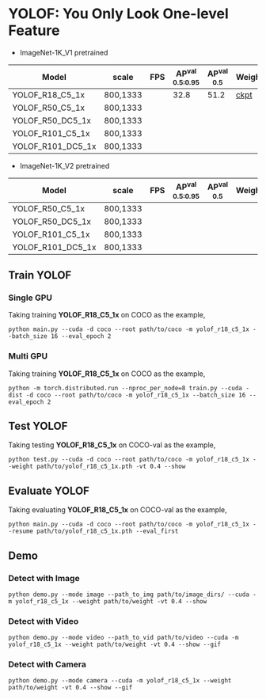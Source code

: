 # YOLOF: You Only Look One-level Feature

- ImageNet-1K_V1 pretrained

| Model             |  scale     |  FPS  | AP<sup>val<br>0.5:0.95 | AP<sup>val<br>0.5 | Weight | Logs  |
| ----------------- | ---------- | ----- | ---------------------- |  ---------------  | ------ | ----- |
| YOLOF_R18_C5_1x   |  800,1333  |       |          32.8          |       51.2        | [ckpt](https://github.com/yjh0410/ODLab/releases/download/detection_weights/yolof_r18_c5_1x_coco.pth) | [log](https://github.com/yjh0410/ODLab/releases/download/detection_weights/YOLOF-R18-C5-1x.txt) |
| YOLOF_R50_C5_1x   |  800,1333  |       |                        |                   |  |  |
| YOLOF_R50_DC5_1x  |  800,1333  |       |                        |                   |  |  |
| YOLOF_R101_C5_1x  |  800,1333  |       |                        |                   |  |  |
| YOLOF_R101_DC5_1x |  800,1333  |       |                        |                   |  |  |

- ImageNet-1K_V2 pretrained

| Model             |  scale     |  FPS  | AP<sup>val<br>0.5:0.95 | AP<sup>val<br>0.5 | Weight | Logs  |
| ----------------- | ---------- | ----- | ---------------------- |  ---------------  | ------ | ----- |
| YOLOF_R50_C5_1x   |  800,1333  |       |                        |                   |  |  |
| YOLOF_R50_DC5_1x  |  800,1333  |       |                        |                   |  |  |
| YOLOF_R101_C5_1x  |  800,1333  |       |                        |                   |  |  |
| YOLOF_R101_DC5_1x |  800,1333  |       |                        |                   |  |  |

## Train YOLOF
### Single GPU
Taking training **YOLOF_R18_C5_1x** on COCO as the example,
```Shell
python main.py --cuda -d coco --root path/to/coco -m yolof_r18_c5_1x --batch_size 16 --eval_epoch 2
```

### Multi GPU
Taking training **YOLOF_R18_C5_1x** on COCO as the example,
```Shell
python -m torch.distributed.run --nproc_per_node=8 train.py --cuda -dist -d coco --root path/to/coco -m yolof_r18_c5_1x --batch_size 16 --eval_epoch 2 
```

## Test YOLOF
Taking testing **YOLOF_R18_C5_1x** on COCO-val as the example,
```Shell
python test.py --cuda -d coco --root path/to/coco -m yolof_r18_c5_1x --weight path/to/yolof_r18_c5_1x.pth -vt 0.4 --show 
```

## Evaluate YOLOF
Taking evaluating **YOLOF_R18_C5_1x** on COCO-val as the example,
```Shell
python main.py --cuda -d coco --root path/to/coco -m yolof_r18_c5_1x --resume path/to/yolof_r18_c5_1x.pth --eval_first
```

## Demo
### Detect with Image
```Shell
python demo.py --mode image --path_to_img path/to/image_dirs/ --cuda -m yolof_r18_c5_1x --weight path/to/weight -vt 0.4 --show
```

### Detect with Video
```Shell
python demo.py --mode video --path_to_vid path/to/video --cuda -m yolof_r18_c5_1x --weight path/to/weight -vt 0.4 --show --gif
```

### Detect with Camera
```Shell
python demo.py --mode camera --cuda -m yolof_r18_c5_1x --weight path/to/weight -vt 0.4 --show --gif
```